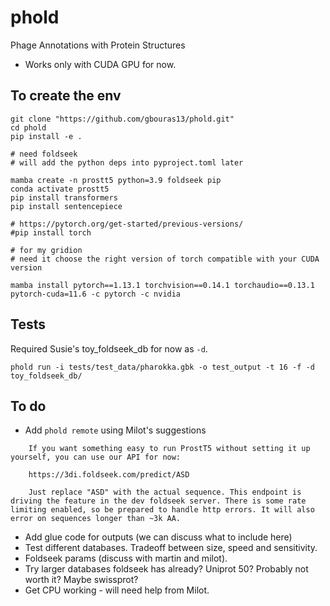 # phold
Phage Annotations with Protein Structures

* Works only with CUDA GPU for now.

## To create the env

```
git clone "https://github.com/gbouras13/phold.git"
cd phold
pip install -e .

# need foldseek
# will add the python deps into pyproject.toml later

mamba create -n prostt5 python=3.9 foldseek pip
conda activate prostt5
pip install transformers
pip install sentencepiece

# https://pytorch.org/get-started/previous-versions/
#pip install torch

# for my gridion
# need it choose the right version of torch compatible with your CUDA version

mamba install pytorch==1.13.1 torchvision==0.14.1 torchaudio==0.13.1 pytorch-cuda=11.6 -c pytorch -c nvidia
```

## Tests

Required Susie's toy_foldseek_db for now as `-d`.

```
phold run -i tests/test_data/pharokka.gbk -o test_output -t 16 -f -d toy_foldseek_db/
```

## To do

* Add `phold remote` using Milot's suggestions

```
    If you want something easy to run ProstT5 without setting it up yourself, you can use our API for now:

    https://3di.foldseek.com/predict/ASD

    Just replace "ASD" with the actual sequence. This endpoint is driving the feature in the dev foldseek server. There is some rate limiting enabled, so be prepared to handle http errors. It will also error on sequences longer than ~3k AA.
```

* Add glue code for outputs (we can discuss what to include here)
* Test different databases. Tradeoff between size, speed and sensitivity. 
* Foldseek params (discuss with martin and milot).
* Try larger databases foldseek has already? Uniprot 50? Probably not worth it? Maybe swissprot?
* Get CPU working - will need help from Milot.